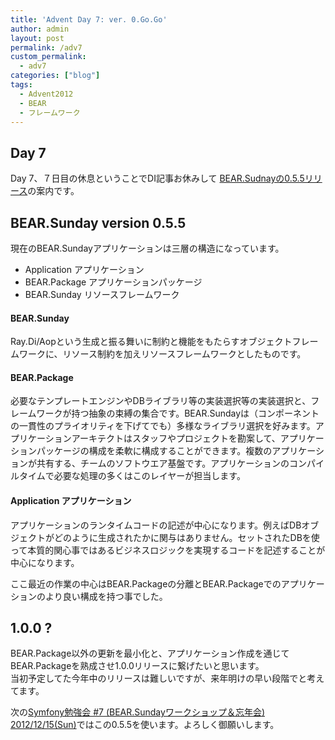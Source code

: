 ```yaml
---
title: 'Advent Day 7: ver. 0.Go.Go'
author: admin
layout: post
permalink: /adv7
custom_permalink:
  - adv7
categories: ["blog"]
tags:
  - Advent2012
  - BEAR
  - フレームワーク
---
```


## Day 7

Day 7、７日目の休息ということでDI記事お休みして <a href="https://travis-ci.org/koriym/BEAR.Package/builds/3592222" target="_blank">BEAR.Sudnayの0.5.5リリース</a>の案内です。

## BEAR.Sunday version 0.5.5

現在のBEAR.Sundayアプリケーションは三層の構造になっています。

*   Application アプリケーション
*   BEAR.Package アプリケーションパッケージ
*   BEAR.Sunday リソースフレームワーク

#### BEAR.Sunday

Ray.Di/Aopという生成と振る舞いに制約と機能をもたらすオブジェクトフレームワークに、リソース制約を加えリソースフレームワークとしたものです。

#### BEAR.Package

必要なテンプレートエンジンやDBライブラリ等の実装選択等の実装選択と、フレームワークが持つ抽象の束縛の集合です。BEAR.Sundayは（コンポーネントの一貫性のプライオリティを下げてでも）多様なライブラリ選択を好みます。アプリケーションアーキテクトはスタッフやプロジェクトを勘案して、アプリケーションパッケージの構成を柔軟に構成することができます。複数のアプリケーションが共有する、チームのソフトウエア基盤です。アプリケーションのコンパイルタイムで必要な処理の多くはこのレイヤーが担当します。

#### Application アプリケーション

アプリケーションのランタイムコードの記述が中心になります。例えばDBオブジェクトがどのように生成されたかに関与はありません。セットされたDBを使って本質的関心事ではあるビジネスロジックを実現するコードを記述することが中心になります。

ここ最近の作業の中心はBEAR.Packageの分離とBEAR.Packageでのアプリケーションのより良い構成を持つ事でした。

## 1.0.0 ?

BEAR.Package以外の更新を最小化と、アプリケーション作成を通じてBEAR.Packageを熟成させ1.0.0リリースに繋げたいと思います。  
当初予定してた今年中のリリースは難しいですが、来年明けの早い段階でと考えてます。

次の[Symfony勉強会 #7 (BEAR.Sundayワークショップ＆忘年会) 2012/12/15(Sun)][1]ではこの0.5.5を使います。よろしく御願いします。

 [1]: http://atnd.org/events/34068
